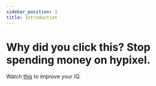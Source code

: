 ```yaml
---
sidebar_position: 1
title: Introduction
---
```


# Why did you click this? Stop spending money on hypixel.
Watch [this](https://www.youtube.com/watch?v=dQw4w9WgXcQ) to improve your IQ.
